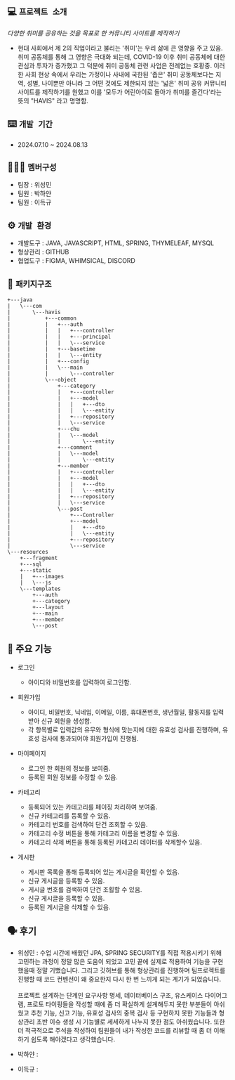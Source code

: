 ## 💻 `프로젝트 소개`
_다양한 취미를 공유하는 것을 목표로 한 커뮤니티 사이트를 제작하기_

- 현대 사회에서 제 2의 직업이라고 불리는 '취미'는 우리 삶에 큰 영향을 주고 있음. 취미 공동체를 통해 그 영향은 극대화 되는데, COVID-19 이후 취미 공동체에 대한 관심과 투자가 증가했고 그 덕분에 취미 공동체 관련 사업은 전례없는 호황중. 이러한 사회 현상 속에서 우리는 가정이나 사내에 국한된 '좁은' 취미 공동체보다는 지역, 성별, 나이뿐만 아니라 그 어떤 것에도 제한되지 않는 '넓은' 취미 공유 커뮤니티 사이트를 제작하기를 원했고 이를 '모두가 어린아이로 돌아가 취미를 즐긴다'라는 뜻의 "HAVIS" 라고 명명함.

##  ⌨️ `개발 기간`
* 2024.07.10 ~ 2024.08.13

## 🧑‍🤝‍🧑 `멤버구성`
 - 팀장 : 위성민
 - 팀원 : 박하얀
 - 팀원 : 이득규

## ⚙️ `개발 환경`
- 개발도구 : JAVA, JAVASCRIPT, HTML, SPRING, THYMELEAF, MYSQL
- 형상관리 : GITHUB
- 협업도구 : FIGMA, WHIMSICAL, DISCORD
  
## 📂 `패키지구조`
```
+---java
|   \---com
|       \---havis
|           +---common
|           |   +---auth
|           |   |   +---controller
|           |   |   +---principal
|           |   |   \---service
|           |   +---basetime
|           |   |   \---entity
|           |   +---config
|           |   \---main
|           |       \---controller
|           \---object
|               +---category
|               |   +---controller
|               |   +---model
|               |   |   +---dto
|               |   |   \---entity
|               |   +---repository
|               |   \---service
|               +---chu
|               |   \---model
|               |       \---entity
|               +---comment
|               |   \---model
|               |       \---entity
|               +---member
|               |   +---controller
|               |   +---model
|               |   |   +---dto
|               |   |   \---entity
|               |   +---repository
|               |   \---service
|               \---post
|                   +---Controller
|                   +---model
|                   |   +---dto
|                   |   \---entity
|                   +---repository
|                   \---service
\---resources
    +---fragment
    +---sql
    +---static
    |   +---images
    |   \---js
    \---templates
        +---auth
        +---category
        +---layout
        +---main
        +---member
        \---post
```


## 📌 주요 기능

- 로그인
  - 아이디와 비밀번호를 입력하여 로그인함.

- 회원가입
  - 아이디, 비밀번호, 닉네임, 이메일, 이름, 휴대폰번호, 생년월일, 활동지를 입력받아 신규 회원을 생성함.
  - 각 항목별로 입력값의 유무와 형식에 맞는지에 대한 유효성 검사를 진행하며, 유효성 검사에 통과되어야 회원가입이 진행됨.

- 마이페이지
  - 로그인 한 회원의 정보를 보여줌.
  - 등록된 회원 정보를 수정할 수 있음.

- 카테고리
  - 등록되어 있는 카테고리를 페이징 처리하여 보여줌.
  - 신규 카테고리를 등록할 수 있음.
  - 카테고리 번호를 검색하여 단건 조회할 수 있음.
  - 카테고리 수정 버튼을 통해 카테고리 이름을 변경할 수 있음.
  - 카테고리 삭제 버튼을 통해 등록된 카테고리 데이터를 삭제할수 있음.

- 게시판
  - 게시판 목록을 통해 등록되어 있는 게시글을 확인할 수 있음.
  - 신규 게시글을 등록할 수 있음.
  - 게시글 번호를 검색하여 단건 조횔할 수 있음.
  - 신규 게시글을 등록할 수 있음.
  - 등록된 게시글을 삭제할 수 있음.

## 🗣️ 후기

- 위성민 : 수업 시간에 배웠던 JPA, SPRING SECURITY를 직접 적용시키기 위해 고민하는 과정이 정말 많은 도움이 되었고 고민 끝에 실제로 적용하여 기능을 구현했을때 정말 기뻤습니다. 그리고 깃허브를 통해 형상관리를 진행하며 팀프로젝트를 진행할 때 코드 컨벤션이 왜 중요한지 다시 한 번 느끼게 되는 계기가 되었습니다.<br><br>
프로젝트 설계하는 단계인 요구사항 명세, 데이터베이스 구조, 유스케이스 다이어그램, 프로토 타이핑들을 작성할 때에 좀 더 확실하게 설계해두지 못한 부분들이 아쉬웠고 추천 기능, 신고 기능, 유효성 검사의 중복 검사 등 구현하지 못한 기능들과 형상관리 초반 이슈 생성 시 기능별로 세세하게 나누지 못한 점도 아쉬웠습니다. 또한 더 적극적으로 주석을 작성하여 팀원들이 내가 작성한 코드를 리뷰할 때 좀 더 이해하기 쉽도록 해야겠다고 생각했습니다. 

- 박하얀 :

- 이득규 : 
